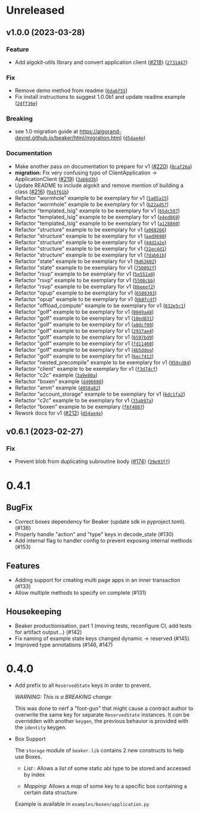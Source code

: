 # Unreleased

<!--next-version-placeholder-->

## v1.0.0 (2023-03-28)
### Feature
* Add algokit-utils library and convert application client ([#218](https://github.com/algorand-devrel/beaker/issues/218)) ([`2731447`](https://github.com/algorand-devrel/beaker/commit/2731447ad077187ff23f28338d61b6e8c4645a4e))

### Fix
* Remove demo method from readme ([`6da6f55`](https://github.com/algorand-devrel/beaker/commit/6da6f5569e655c1689ed2cb795fb17df06af61fc))
* Fix install instructions to suggest 1.0.0b1 and update readme example ([`24ff36e`](https://github.com/algorand-devrel/beaker/commit/24ff36e43ba4cccd435ba30847a8223e971263de))

### Breaking
* see 1.0 migration guide at https://algorand-devrel.github.io/beaker/html/migration.html ([`d54ae4e`](https://github.com/algorand-devrel/beaker/commit/d54ae4e989cd3133266ce22927e3bd8aaaa2c568))

### Documentation
* Make another pass on documentation to prepare for v1 ([#220](https://github.com/algorand-devrel/beaker/issues/220)) ([`0caf26a`](https://github.com/algorand-devrel/beaker/commit/0caf26a97a0608b5a1744d2a7cd92686e61169d3))
* **migration:** Fix very confusing typo of ClientApplication -> ApplicationClient ([#219](https://github.com/algorand-devrel/beaker/issues/219)) ([`3ab6d3b`](https://github.com/algorand-devrel/beaker/commit/3ab6d3b61a812db90a7f82f0672a13791c2b72b3))
* Update README to include algokit and remove mention of building a class ([#216](https://github.com/algorand-devrel/beaker/issues/216)) ([`9a5f61b`](https://github.com/algorand-devrel/beaker/commit/9a5f61bcc8a02ce6c3d103d813a35bdfa46934f2))
* Refactor "wormhole" example to be exemplary for v1 ([`1a05a15`](https://github.com/algorand-devrel/beaker/commit/1a05a1513c076a87e2b604476cc6e01f87dbf5fc))
* Refactor "wormhole" example to be exemplary for v1 ([`b22ad57`](https://github.com/algorand-devrel/beaker/commit/b22ad57f053589c46d195bb405f0ae36eab0b3f4))
* Refactor "templated_lsig" example to be exemplary for v1 ([`65dc507`](https://github.com/algorand-devrel/beaker/commit/65dc507eb4e186e254b47a03da33b787f121464b))
* Refactor "templated_lsig" example to be exemplary for v1 ([`e4ed069`](https://github.com/algorand-devrel/beaker/commit/e4ed069901a5ed6f97fd9180b43a02158a989754))
* Refactor "templated_lsig" example to be exemplary for v1 ([`a128880`](https://github.com/algorand-devrel/beaker/commit/a1288804c8bd0569fd683495eeaaaea254e68a72))
* Refactor "structure" example to be exemplary for v1 ([`a968266`](https://github.com/algorand-devrel/beaker/commit/a9682667bcb145a967121a41fa363044b22d5f2f))
* Refactor "structure" example to be exemplary for v1 ([`aad9690`](https://github.com/algorand-devrel/beaker/commit/aad96905ee9b390bbc09e0dea45ec49b36c4ac3b))
* Refactor "structure" example to be exemplary for v1 ([`4dd2a2e`](https://github.com/algorand-devrel/beaker/commit/4dd2a2e3a94d37adc09989cad9ba8077ef258338))
* Refactor "structure" example to be exemplary for v1 ([`32ec4d1`](https://github.com/algorand-devrel/beaker/commit/32ec4d17ec059d02f97afa0e7742d3475a529926))
* Refactor "structure" example to be exemplary for v1 ([`7dab61b`](https://github.com/algorand-devrel/beaker/commit/7dab61bcba37254bc298d6d4f957260bb1234ddb))
* Refactor "state" example to be exemplary for v1 ([`9d63602`](https://github.com/algorand-devrel/beaker/commit/9d636020d6bdecec6236faec477425b8d6aea982))
* Refactor "state" example to be exemplary for v1 ([`750092f`](https://github.com/algorand-devrel/beaker/commit/750092f81f4599d5be1abbb3626d5170c7036711))
* Refactor "rsvp" example to be exemplary for v1 ([`5e552a0`](https://github.com/algorand-devrel/beaker/commit/5e552a0b54d587d7bd67339425f2c450c5c94fd9))
* Refactor "rsvp" example to be exemplary for v1 ([`5508cbb`](https://github.com/algorand-devrel/beaker/commit/5508cbbb6ee2f09b1e6a0f3546b7d23080b79be7))
* Refactor "rsvp" example to be exemplary for v1 ([`8beeef2`](https://github.com/algorand-devrel/beaker/commit/8beeef2c93b547e9c1dd49190b87f0ce0f899ba5))
* Refactor "opup" example to be exemplary for v1 ([`6588303`](https://github.com/algorand-devrel/beaker/commit/6588303a1fb635fdb9144307eac1b9cce9524b26))
* Refactor "opup" example to be exemplary for v1 ([`bb8fcdf`](https://github.com/algorand-devrel/beaker/commit/bb8fcdf0d86a313e7d1f3257d1f95b64367eaee0))
* Refactor "offload_compute" example to be exemplary for v1 ([`832e5c1`](https://github.com/algorand-devrel/beaker/commit/832e5c1c3faea9e9ff5e4aab7a1a8c6bdec06fec))
* Refactor "golf" example to be exemplary for v1 ([`0049a48`](https://github.com/algorand-devrel/beaker/commit/0049a487fdd3e5eb56dccbcbfcc39701df4507d1))
* Refactor "golf" example to be exemplary for v1 ([`18ed831`](https://github.com/algorand-devrel/beaker/commit/18ed831eced3cd639d93edd5b61f61522572d865))
* Refactor "golf" example to be exemplary for v1 ([`a8dcf09`](https://github.com/algorand-devrel/beaker/commit/a8dcf0975d84c4ba1eee1c2a0df1f417c8a686f3))
* Refactor "golf" example to be exemplary for v1 ([`2937ae4`](https://github.com/algorand-devrel/beaker/commit/2937ae416d3afeadbaab24c97d80f396dc13d312))
* Refactor "golf" example to be exemplary for v1 ([`6597bd9`](https://github.com/algorand-devrel/beaker/commit/6597bd9a915385085efc45e0788fafae6778fb98))
* Refactor "golf" example to be exemplary for v1 ([`fd11460`](https://github.com/algorand-devrel/beaker/commit/fd1146077689b22284883c82d8996fbade4fb629))
* Refactor "golf" example to be exemplary for v1 ([`4b5ddea`](https://github.com/algorand-devrel/beaker/commit/4b5ddea82da5989aad362327b92635371840a9db))
* Refactor "golf" example to be exemplary for v1 ([`6ec7412`](https://github.com/algorand-devrel/beaker/commit/6ec74120493062005ff4c5089337a3cd7a6802d5))
* Refactor "nested_precompile" example to be exemplary for v1 ([`959cd84`](https://github.com/algorand-devrel/beaker/commit/959cd8434101e288288d133ebbf5ef2dbaa8c581))
* Refactor "client" example to be exemplary for v1 ([`f3d74cf`](https://github.com/algorand-devrel/beaker/commit/f3d74cf7d7432459bebf83d6e5194e3a97a087a3))
* Refactor "c2c" example ([`3a9e80a`](https://github.com/algorand-devrel/beaker/commit/3a9e80abafee46d288fa2211e12cd5511c41798b))
* Refactor "boxen" example ([`d406680`](https://github.com/algorand-devrel/beaker/commit/d406680a59fe0daf7925c8d70617ecb2ee683ecb))
* Refactor "amm" example ([`4058a82`](https://github.com/algorand-devrel/beaker/commit/4058a82a59386f7173b77d345c217f43c9ea3c35))
* Refactor "account_storage" example to be exemplary for v1 ([`6dc1fa2`](https://github.com/algorand-devrel/beaker/commit/6dc1fa215b4bae0bbd3963a3996630a4b6bea5cb))
* Refactor "c2c" example to be exemplary for v1 ([`35ab97a`](https://github.com/algorand-devrel/beaker/commit/35ab97aa2b0acb2144b8605d8310df1a4c7d89ea))
* Refactor "boxen" example to be exemplary ([`f6f4807`](https://github.com/algorand-devrel/beaker/commit/f6f4807a44cd5b4a78977d3f20e5e1a277239daa))
* Rework docs for v1 ([#212](https://github.com/algorand-devrel/beaker/issues/212)) ([`d54ae4e`](https://github.com/algorand-devrel/beaker/commit/d54ae4e989cd3133266ce22927e3bd8aaaa2c568))

## v0.6.1 (2023-02-27)
### Fix
* Prevent blob from duplicating subroutine body ([#174](https://github.com/algorand-devrel/beaker/issues/174)) ([`39e93ff`](https://github.com/algorand-devrel/beaker/commit/39e93ff2e6d02cf9b12b4c63b6dfb10376c2857c))

# 0.4.1

 ## BugFix

 - Correct boxes dependency for Beaker (update sdk in pyproject.toml). (#136)
 - Properly handle "action" and "type" keys in decode_state (#130)
 - Add internal flag to handler config to prevent exposing internal methods (#153)

## Features

 - Adding support for creating multi page apps in an inner transaction (#133)
 - Allow multiple methods to specify on complete (#131)

 ## Housekeeping

 - Beaker productionisation, part 1 (moving tests, reconfigure CI, add tests for artifact output...) (#142)
 - Fix naming of example state keys changed dynamic -> reserved (#145)
 - Improved type annotations (#146, #147)








# 0.4.0 


- Add prefix to all `ReservedState` keys in order to prevent. 

    *WARNING: This is a BREAKING change* 

    This was done to nerf a "foot-gun" that might cause a contract author to overwrite the same key for separate `ReservedState` instances. It _can_ be overridden with another `keygen`, the previous behavior is provided with the `identity` keygen.
 

- Box Support

    The `storage` module of `beaker.lib` contains 2 new constructs to help use Boxes.

    - *List* : Allows a _list_ of some static abi type to be stored and accessed by index

    - *Mapping*: Allows a _map_ of some key to a specific box containing a certain data structure

    Example is available in `examples/boxen/application.py`
